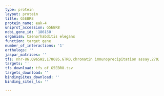 ```yaml
---
type: protein
layout: protein
title: G5EBR8
protein_name: eak-4
uniprot_accession: G5EBR8
ncbi_gene_id: '186150'
organism: Caenorhabditis elegans
function: target gene
number_of_interactions: '1'
orthologs: ''
jaspar_matrices: ''
tfs: nhr-86,Q965W2,178685,GTRD,chromatin immunoprecipitation assay,27924024%5Buid%5D,No
targets: ''
tfs_download: tfs_of_G5EBR8.tsv
targets_download: ''
bindingSites_download: ''
binding_sites_ls: ''

---
```

